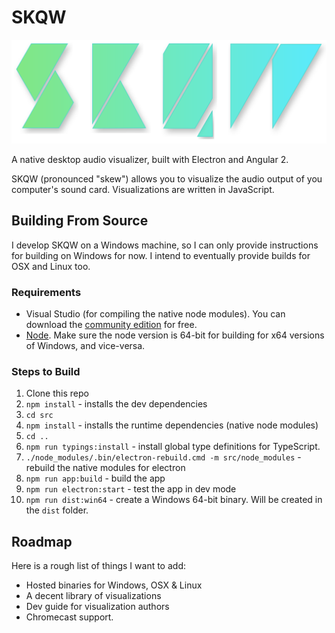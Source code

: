 # SKQW

![SKQW Logo](src/assets/images/logo.svg)

A native desktop audio visualizer, built with Electron and Angular 2.

SKQW (pronounced "skew") allows you to visualize the audio output of you computer's sound card. Visualizations are written in JavaScript.

## Building From Source

I develop SKQW on a Windows machine, so I can only provide instructions for building on Windows for now. I intend to eventually provide builds for OSX and Linux too.

### Requirements

- Visual Studio (for compiling the native node modules). You can download the [community edition](https://www.visualstudio.com/en-us/products/visual-studio-community-vs.aspx) for free.
- [Node](https://nodejs.org/en/). Make sure the node version is 64-bit for building for x64 versions of Windows, and vice-versa.

### Steps to Build

1. Clone this repo
2. `npm install` - installs the dev dependencies
3. `cd src`
4. `npm install` - installs the runtime dependencies (native node modules)
5. `cd ..`
7. `npm run typings:install` - install global type definitions for TypeScript.
6. `./node_modules/.bin/electron-rebuild.cmd -m src/node_modules` - rebuild the native modules for electron
7. `npm run app:build` - build the app
8. `npm run electron:start` - test the app in dev mode
8. `npm run dist:win64` - create a Windows 64-bit binary. Will be created in the `dist` folder.

## Roadmap

Here is a rough list of things I want to add:

- Hosted binaries for Windows, OSX & Linux
- A decent library of visualizations
- Dev guide for visualization authors
- Chromecast support.
